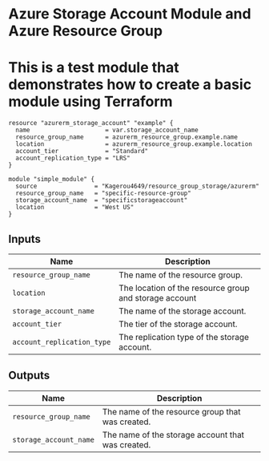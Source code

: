 # Azure Storage Account Module and Azure Resource Group

# This is a test module that demonstrates how to create a basic module using Terraform

```hcl
resource "azurerm_storage_account" "example" {
  name                     = var.storage_account_name
  resource_group_name      = azurerm_resource_group.example.name
  location                 = azurerm_resource_group.example.location
  account_tier             = "Standard"
  account_replication_type = "LRS"
}

module "simple_module" {
  source                = "Kagerou4649/resource_group_storage/azurerm"
  resource_group_name   = "specific-resource-group"
  storage_account_name  = "specificstorageaccount"
  location              = "West US"
}
```

## Inputs

| Name                              | Description                                                        |
|-----------------------------------|--------------------------------------------------------------------|
| `resource_group_name`             | The name of the resource group.                                    |
| `location`                        | The location of the resource group and storage account             |
| `storage_account_name`            | The name of the storage account.                                   |
| `account_tier`                    | The tier of the storage account.                                   |
| `account_replication_type`        | The replication type of the storage account.                       |

## Outputs

| Name                              | Description                                                        |
|-----------------------------------|--------------------------------------------------------------------|
| `resource_group_name`             | The name of the resource group that was created.                   |
| `storage_account_name`            | The name of the storage account that was created.                  |
